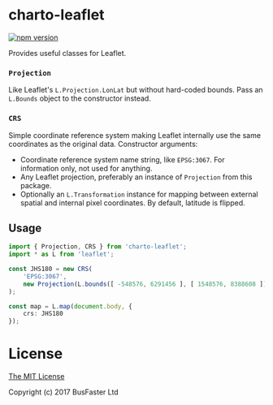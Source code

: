 charto-leaflet
==============

[![npm version](https://img.shields.io/npm/v/charto-leaflet.svg)](https://www.npmjs.com/package/charto-leaflet)

Provides useful classes for Leaflet.

### `Projection`

Like Leaflet's `L.Projection.LonLat` but without hard-coded bounds.
Pass an `L.Bounds` object to the constructor instead.

### `CRS`

Simple coordinate reference system making Leaflet internally use the same coordinates as the original data.
Constructor arguments:

- Coordinate reference system name string, like `EPSG:3067`. For information only, not used for anything.
- Any Leaflet projection, preferably an instance of `Projection` from this package.
- Optionally an `L.Transformation` instance for mapping between external spatial and internal pixel coordinates.
  By default, latitude is flipped.

Usage
-----

```TypeScript
import { Projection, CRS } from 'charto-leaflet';
import * as L from 'leaflet';

const JHS180 = new CRS(
	'EPSG:3067',
	new Projection(L.bounds([ -548576, 6291456 ], [ 1548576, 8388608 ]))
);

const map = L.map(document.body, {
	crs: JHS180
});
```

License
=======

[The MIT License](https://raw.githubusercontent.com/charto/charto-leaflet/master/LICENSE)

Copyright (c) 2017 BusFaster Ltd
